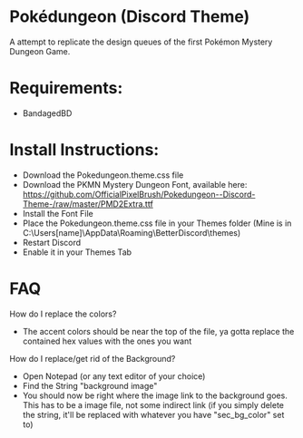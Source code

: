 # Pokédungeon (Discord Theme)
A attempt to replicate the design queues of the first Pokémon Mystery Dungeon Game.

# Requirements:
- BandagedBD

# Install Instructions:
- Download the Pokedungeon.theme.css file
- Download the PKMN Mystery Dungeon Font, available here: https://github.com/OfficialPixelBrush/Pokedungeon--Discord-Theme-/raw/master/PMD2Extra.ttf
- Install the Font File
- Place the Pokedungeon.theme.css file in your Themes folder (Mine is in C:\Users\[name]\AppData\Roaming\BetterDiscord\themes)
- Restart Discord
- Enable it in your Themes Tab

# FAQ
How do I replace the colors?
- The accent colors should be near the top of the file, ya gotta replace the contained hex values with the ones you want

How do I replace/get rid of the Background?
- Open Notepad (or any text editor of your choice)
- Find the String "background image"
- You should now be right where the image link to the background goes. This has to be a image file, not some indirect link (if you simply delete the string, it'll be replaced with whatever you have "sec_bg_color" set to)
